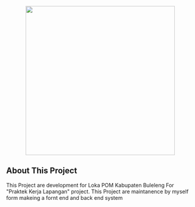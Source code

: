<p align="center"><a href="https://laravel.com" target="_blank"><img src="https://raw.githubusercontent.com/laravel/art/master/logo-lockup/5%20SVG/2%20CMYK/1%20Full%20Color/laravel-logolockup-cmyk-red.svg" width="400"></a></p>

## About This Project
This Project are development for Loka POM Kabupaten Buleleng For "Praktek Kerja Lapangan" project.
This Project are maintanence by myself form makeing a fornt end and back end system
